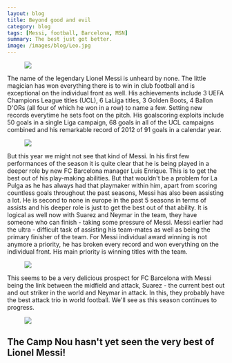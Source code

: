 ```yaml
---
layout: blog
title: Beyond good and evil
category: blog
tags: [Messi, football, Barcelona, MSN]  
summary: The best just got better.
image: /images/blog/Leo.jpg
---
```


<figure>
<a href="{{ site.url }}/images/Leo.jpg"><img src="{{ site.url }}/images/Leo.jpg"></a>
</figure>

The name of the legendary Lionel Messi is unheard by none. The little magician has won everything there is to win in club football and is exceptional on the individual front as well. His achievements include 3 UEFA Champions League titles (UCL), 6 LaLiga titles, 3 Golden Boots, 4 Ballon D'ORs (all four of which he won in a row) to name a few. Setting new records everytime he sets foot on the pitch. His goalscoring exploits include 50 goals in a single Liga campaign, 68 goals in all of the UCL campaigns combined and his remarkable record of 2012 of 91 goals in a calendar year. 


<figure>
	<a href="{{ site.url }}/images/messi1.jpg"><img src="{{ site.url }}/images/messi1.jpg"></a>
</figure>

But this year we might not see that kind of Messi. In his first few performances of the season it is quite clear that he is being played in a deeper role by new FC Barcelona manager Luis Enrique. This is to get the best out of his play-making abilities. But that wouldn't be a problem for La Pulga as he has always had that playmaker within him, apart from scoring countless goals throughout the past seasons, Messi has also been assisting a lot. He is second to none in europe in the past 5 seasons in terms of assists and his deeper role is just to get the best out of that ability. It is logical as well now with Suarez and Neymar in the team, they have someone who can finish - taking some pressure of Messi. Messi earlier had the ultra - difficult task of assisting his team-mates as well as being the primary finisher of the team. For Messi individual award winning is not anymore a priority, he has broken every record and won everything on the individual front. His main priority is winning titles with the team.

<figure>
<a href="{{ site.url }}/images/messi4.jpg"><img src="{{ site.url }}/images/messi4.jpg"></a>
</figure>


This seems to be a very delicious prospect for FC Barcelona with Messi being the link between the midfield and attack, Suarez - the current best out and out striker in the world and Neymar in attack. In this, they probably have the best attack trio in world football. We'll see as this season continues to progress. 

<figure>
<a href="{{ site.url }}/images/messi5.jpg"><img src="{{ site.url }}/images/messi5.jpg"></a>
</figure>

<h2>The Camp Nou hasn't yet seen the very best of Lionel Messi!</h2>

